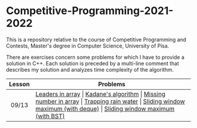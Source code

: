 # Competitive-Programming-2021-2022
This is a repository relative to the course of Competitive Programming and Contests, Master's degree in Computer Science, University of Pisa.

There are exercises concern some problems for which I have to provide a solution in C++. Each solution is preceded by a multi-line comment that describes my solution and analyzes time complexity of the algorithm.

| Lesson 	| Problems                                                                                                                                                                                                                                                                                                                                                                                                                                                                                                                                                                                                                                 	|
|:------:	|------------------------------------------------------------------------------------------------------------------------------------------------------------------------------------------------------------------------------------------------------------------------------------------------------------------------------------------------------------------------------------------------------------------------------------------------------------------------------------------------------------------------------------------------------------------------------------------------------------------------------------------	|
|  09/13 	| [Leaders in array](https://github.com/valquake/Competitive-Programming-2020-2021/blob/master/Code/00_leaders.cpp) \|  [Kadane's algorithm](https://github.com/valquake/Competitive-Programming-2020-2021/blob/master/Code/01_kadame.cpp) \|  [Missing number in array](https://github.com/valquake/Competitive-Programming-2020-2021/blob/master/Code/02_missingnumber.cpp) \|  [Trapping rain water](https://github.com/valquake/Competitive-Programming-2020-2021/blob/master/Code/03_rainwater.cpp) \|  [Sliding window maximum (with deque)](https://github.com/valquake/Competitive-Programming-2020-2021/blob/master/Code/04_slidingwindow.cpp) \|  [Sliding window maximum (with BST)](https://github.com/valquake/Competitive-Programming-2020-2021/blob/master/Code/04_slidingwindow_2.cpp) 	|                                                                                                                                                                                                                                                          	|
